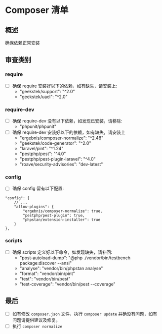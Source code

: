 # Composer 清单

## 概述

确保依赖正常安装

## 审查类别

### require

- [ ] 确保 require 安装好以下的依赖，如有缺失，请安装上:
    - "geekstek/support": "^2.0"
    - "geekstek/uacl": "^2.0"

### require-dev
- [ ] 确保 require-dev 没有以下依赖，如发现已安装，请移除:
    - "phpunit/phpunit"
- [ ] 确保 require-dev 安装好以下的依赖，如有缺失，请安装上
    - "ergebnis/composer-normalize": "^2.48"
    - "geekstek/code-generator": "^2.0"
    - "laravel/pint": "^1.24"
    - "pestphp/pest": "^4.0"
    - "pestphp/pest-plugin-laravel": "^4.0"
    - "roave/security-advisories": "dev-latest"

### config

- [ ] 确保 config 留有以下配置:
```
"config": {
    // ...
    "allow-plugins": {
        "ergebnis/composer-normalize": true,
        "pestphp/pest-plugin": true,
        "phpstan/extension-installer": true
    }
},
```

### scripts
- [ ] 确保 scripts 定义好以下命令，如发现缺失，请补回:
    - "post-autoload-dump": "@php ./vendor/bin/testbench package:discover --ansi"
    - "analyse": "vendor/bin/phpstan analyse"
    - "format": "vendor/bin/pint"
    - "test": "vendor/bin/pest"
    - "test-coverage": "vendor/bin/pest --coverage"

## 最后

- [ ] 如有修改 `composer.json` 文件，执行 `composer update` 并确没有问题，如有问题请提供建议及修复。
- [ ] 执行 `composer normalize`